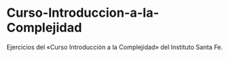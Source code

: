 # Curso-Introduccion-a-la-Complejidad
Ejercicios del «Curso Introducción a la Complejidad» del Instituto Santa Fe.
